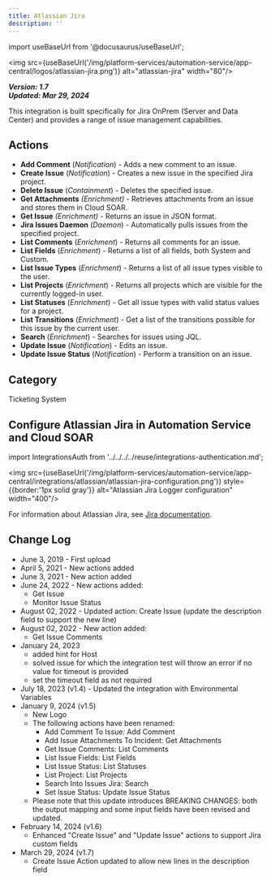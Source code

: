 ```yaml
---
title: Atlassian Jira
description: ''
---
```

import useBaseUrl from '@docusaurus/useBaseUrl';

<img src={useBaseUrl('/img/platform-services/automation-service/app-central/logos/atlassian-jira.png')} alt="atlassian-jira" width="80"/>

***Version: 1.7  
Updated: Mar 29, 2024***

This integration is built specifically for Jira OnPrem (Server and Data Center) and provides a range of issue management capabilities.

## Actions

* **Add Comment** (*Notification*) - Adds a new comment to an issue.
* **Create Issue** (*Notification*) - Creates a new issue in the specified Jira project.
* **Delete Issue** (*Containment*) - Deletes the specified issue.
* **Get Attachments** *(Enrichment)* - Retrieves attachments from an issue and stores them in Cloud SOAR.
* **Get Issue** *(Enrichment)* - Returns an issue in JSON format.
* **Jira Issues Daemon** (*Daemon*) - Automatically pulls issues from the specified project.
* **List Comments** (*Enrichment*) - Returns all comments for an issue.
* **List Fields** (*Enrichment*) - Returns a list of all fields, both System and Custom.
* **List Issue Types** (*Enrichment*) - Returns a list of all issue types visible to the user.
* **List Projects** (*Enrichment*) - Returns all projects which are visible for the currently logged-in user.
* **List Statuses** (*Enrichment*) - Get all issue types with valid status values for a project.
* **List Transitions** (*Enrichment*) - Get a list of the transitions possible for this issue by the current user.
* **Search** (*Enrichment*) - Searches for issues using JQL.
* **Update Issue** (*Notification*) - Edits an issue.
* **Update Issue Status** (*Notification*) - Perform a transition on an issue.

## Category

Ticketing System

## Configure Atlassian Jira in Automation Service and Cloud SOAR

import IntegrationsAuth from '../../../../reuse/integrations-authentication.md';

<IntegrationsAuth/>

<img src={useBaseUrl('/img/platform-services/automation-service/app-central/integrations/atlassian/atlassian-jira-configuration.png')} style={{border:'1px solid gray'}} alt="Atlassian Jira Logger configuration" width="400"/>

For information about Atlassian Jira, see [Jira documentation]( https://confluence.atlassian.com/jira). 

## Change Log

* June 3, 2019 - First upload
* April 5, 2021 - New actions added
* June 3, 2021 - New action added
* June 24, 2022 - New actions added:
    + Get Issue
    + Monitor Issue Status
* August 02, 2022 - Updated action: Create Issue (update the description field to support the new line)
* August 02, 2022 - New action added:
    + Get Issue Comments
* January 24, 2023
    + added hint for Host
    + solved issue for which the integration test will throw an error if no value for timeout is provided
    + set the timeout field as not required
* July 18, 2023 (v1.4) - Updated the integration with Environmental Variables
* January 9, 2024 (v1.5)
    + New Logo
    + The following actions have been renamed:
        - Add Comment To Issue: Add Comment
        - Add Issue Attachments To Incident: Get Attachments
        - Get Issue Comments: List Comments
        - List Issue Fields: List Fields
        - List Issue Status: List Statuses
        - List Project: List Projects
        - Search Into Issues Jira: Search
        - Set Issue Status: Update Issue Status
    + Please note that this update introduces BREAKING CHANGES: both the output mapping and some input fields have been revised and updated.
* February 14, 2024 (v1.6)
    * Enhanced "Create Issue" and "Update Issue" actions to support Jira custom fields
* March 29, 2024 (v1.7)
    * Create Issue Action updated to allow new lines in the description field
